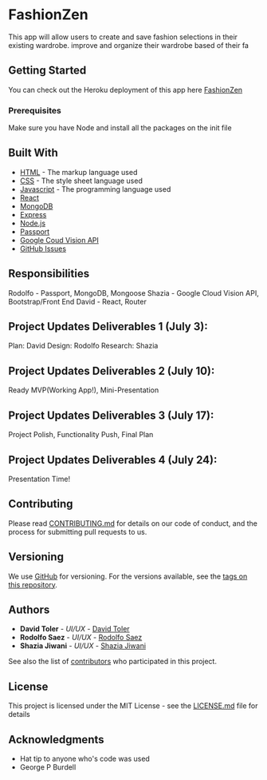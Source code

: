 # FashionZen

This app will allow users to create and save fashion selections in their existing wardrobe.
improve and organize their wardrobe based of their fa

## Getting Started

You can check out the Heroku deployment of this app here [FashionZen](https://fashionzen.herokuapp.com/)

### Prerequisites

Make sure you have Node and install all the packages on the init file

## Built With

* [HTML](https://www.w3.org/html/) - The markup language used
* [CSS](https://www.w3.org/Style/CSS/learning.en.html) -  The style sheet language used
* [Javascript](https://developer.mozilla.org/en-US/docs/Web/JavaScript) - The programming language used
* [React](https://reactjs.org/)
* [MongoDB](http://mongoosejs.com/)
* [Express](https://expressjs.com/)
* [Node.js](https://nodejs.org/)
* [Passport](http://www.passportjs.org/)
* [Google Coud Vision API](https://cloud.google.com/vision/)
* [GitHub Issues](https://github.com/rsaez/fashionzen/issues)

## Responsibilities

Rodolfo - Passport, MongoDB, Mongoose
Shazia - Google Cloud Vision API, Bootstrap/Front End
David - React, Router

## Project Updates Deliverables 1 (July 3):

Plan: David
Design: Rodolfo
Research: Shazia

## Project Updates Deliverables 2 (July 10):

Ready MVP(Working App!), Mini-Presentation

## Project Updates Deliverables 3 (July 17):

Project Polish, Functionality Push, Final Plan

## Project Updates Deliverables 4 (July 24):

Presentation Time!

## Contributing

Please read [CONTRIBUTING.md](https://gist.github.com/rsaez/b24679402957c63ec426) for details on our code of conduct, and the process for submitting pull requests to us.

## Versioning

We use [GitHub](http://github.com/) for versioning. For the versions available, see the [tags on this repository](https://github.com/rsaez/project/tags).

## Authors

* **David Toler** - *UI/UX* - [David Toler](https://github.com/rounder1)
* **Rodolfo Saez** - *UI/UX* - [Rodolfo Saez](https://github.com/rsaez)
* **Shazia Jiwani** - *UI/UX* - [Shazia Jiwani](https://github.com/jshazia)

See also the list of [contributors](https://github.com/rsaez/MutualMyth/settings/collaboration) who participated in this project.

## License

This project is licensed under the MIT License - see the [LICENSE.md](LICENSE.md) file for details

## Acknowledgments

* Hat tip to anyone who's code was used
* George P Burdell
